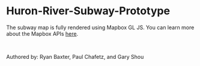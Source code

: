 # Huron-River-Subway-Prototype

The subway map is fully rendered using Mapbox GL JS. You can learn more about the Mapbox APIs [here](https://docs.mapbox.com/mapbox-gl-js/guides/).

<br />

Authored by: Ryan Baxter, Paul Chafetz, and Gary Shou

